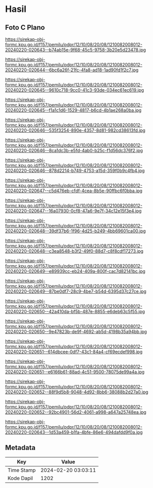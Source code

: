 # Hasil

## Foto C Plano

https://sirekap-obj-formc.kpu.go.id/f157/pemilu/pdpr/12/10/08/20/08/1210082008012-20240220-020643--b74ab15e-9f68-45c5-9758-3b20e5d23478.jpg

https://sirekap-obj-formc.kpu.go.id/f157/pemilu/pdpr/12/10/08/20/08/1210082008012-20240220-020644--6bc6a26f-21fc-4fa8-ad18-1ad90fd1f2c7.jpg

https://sirekap-obj-formc.kpu.go.id/f157/pemilu/pdpr/12/10/08/20/08/1210082008012-20240220-020645--9610c718-9cc0-41c3-93de-034ec61ec619.jpg

https://sirekap-obj-formc.kpu.go.id/f157/pemilu/pdpr/12/10/08/20/08/1210082008012-20240220-020645--f1a1c1d6-1529-4817-b6cd-4b1ae268a0ba.jpg

https://sirekap-obj-formc.kpu.go.id/f157/pemilu/pdpr/12/10/08/20/08/1210082008012-20240220-020646--535f3254-890e-4357-8d81-982cd38613fd.jpg

https://sirekap-obj-formc.kpu.go.id/f157/pemilu/pdpr/12/10/08/20/08/1210082008012-20240220-020646--8ca1dc3b-e5fd-4ab0-b25c-f1d56dc376f2.jpg

https://sirekap-obj-formc.kpu.go.id/f157/pemilu/pdpr/12/10/08/20/08/1210082008012-20240220-020646--878d2214-b749-4753-a15d-359f0b9c4fb4.jpg

https://sirekap-obj-formc.kpu.go.id/f157/pemilu/pdpr/12/10/08/20/08/1210082008012-20240220-020647--c5d476eb-cfdf-4cea-8b5e-90ffbc6f0bba.jpg

https://sirekap-obj-formc.kpu.go.id/f157/pemilu/pdpr/12/10/08/20/08/1210082008012-20240220-020647--16a07930-0cf8-47a6-9e7f-34c12e15f3e4.jpg

https://sirekap-obj-formc.kpu.go.id/f157/pemilu/pdpr/12/10/08/20/08/1210082008012-20240220-020648--39df37b6-1f96-4d25-b249-4bb69601ca00.jpg

https://sirekap-obj-formc.kpu.go.id/f157/pemilu/pdpr/12/10/08/20/08/1210082008012-20240220-020648--c3ea8548-b3f2-49f0-88d7-c8f8cdf17273.jpg

https://sirekap-obj-formc.kpu.go.id/f157/pemilu/pdpr/12/10/08/20/08/1210082008012-20240220-020649--e89939cc-eb24-409a-800f-cac7d82141bc.jpg

https://sirekap-obj-formc.kpu.go.id/f157/pemilu/pdpr/12/10/08/20/08/1210082008012-20240220-020649--87be0df7-28c9-4be7-b54d-6395d37c27ce.jpg

https://sirekap-obj-formc.kpu.go.id/f157/pemilu/pdpr/12/10/08/20/08/1210082008012-20240220-020650--42a410da-bf5b-487e-8855-e6deb63c5f55.jpg

https://sirekap-obj-formc.kpu.go.id/f157/pemilu/pdpr/12/10/08/20/08/1210082008012-20240220-020650--9e47823b-de9f-4692-ab5d-4198b35a94bb.jpg

https://sirekap-obj-formc.kpu.go.id/f157/pemilu/pdpr/12/10/08/20/08/1210082008012-20240220-020651--614dbcee-0df7-43c1-84a4-cf69ecdef998.jpg

https://sirekap-obj-formc.kpu.go.id/f157/pemilu/pdpr/12/10/08/20/08/1210082008012-20240220-020651--e6166b61-88ad-4c51-9500-78075de99a4a.jpg

https://sirekap-obj-formc.kpu.go.id/f157/pemilu/pdpr/12/10/08/20/08/1210082008012-20240220-020652--88f9d5b8-9048-4d92-8bb6-38088b2d27a0.jpg

https://sirekap-obj-formc.kpu.go.id/f157/pemilu/pdpr/12/10/08/20/08/1210082008012-20240220-020652--92bc4901-56d2-4061-a998-a647a25748ea.jpg

https://sirekap-obj-formc.kpu.go.id/f157/pemilu/pdpr/12/10/08/20/08/1210082008012-20240220-020643--1d53a459-b1fa-4bfe-86e6-494dafdd9f0a.jpg


## Metadata

| Key        | Value               |
| ---------- | ------------------- |
| Time Stamp | 2024-02-20 03:03:11 |
| Kode Dapil | 1202                |



